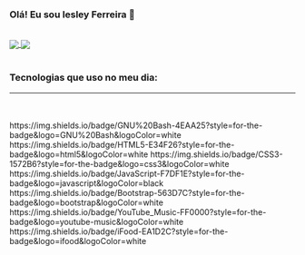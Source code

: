 ### Olá! Eu sou Iesley Ferreira 👋
<br>

<a href="https://github.com/iesley-ferreira/github-readme-stats">
  <img align="center" src="https://github-readme-stats.vercel.app/api?username=iesley-ferreira&show_icons=true&count_private=true&theme=radical" />
</a>
<a href="https://github.com/iesley-ferreira/github-readme-stats">
  <img align="center" src="https://github-readme-stats.vercel.app/api/top-langs/?username=anuraghazra&layout=compact&theme=radical" />
</a>
<br>
<br>
<h3> Tecnologias que uso no meu dia: </h3>
<hr>
<br>
<br>
https://img.shields.io/badge/GNU%20Bash-4EAA25?style=for-the-badge&logo=GNU%20Bash&logoColor=white
https://img.shields.io/badge/HTML5-E34F26?style=for-the-badge&logo=html5&logoColor=white
https://img.shields.io/badge/CSS3-1572B6?style=for-the-badge&logo=css3&logoColor=white
https://img.shields.io/badge/JavaScript-F7DF1E?style=for-the-badge&logo=javascript&logoColor=black
https://img.shields.io/badge/Bootstrap-563D7C?style=for-the-badge&logo=bootstrap&logoColor=white
https://img.shields.io/badge/YouTube_Music-FF0000?style=for-the-badge&logo=youtube-music&logoColor=white
https://img.shields.io/badge/iFood-EA1D2C?style=for-the-badge&logo=ifood&logoColor=white